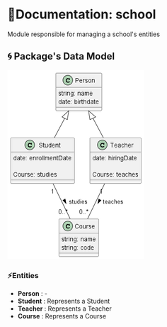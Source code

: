 # 📕Documentation: school

Module responsible for managing a school's entities

## 🌀 Package's Data Model

![Domain Diagram](classdiagram.png)

### ⚡Entities

* **Person** : -
* **Student** : Represents a Student
* **Teacher** : Represents a Teacher
* **Course** : Represents a Course
